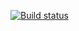 [![Build status](https://ci.appveyor.com/api/projects/status/shdqudoifehg7ky5?svg=true)](https://ci.appveyor.com/project/nikolaikop/carddelivevryfaker)
